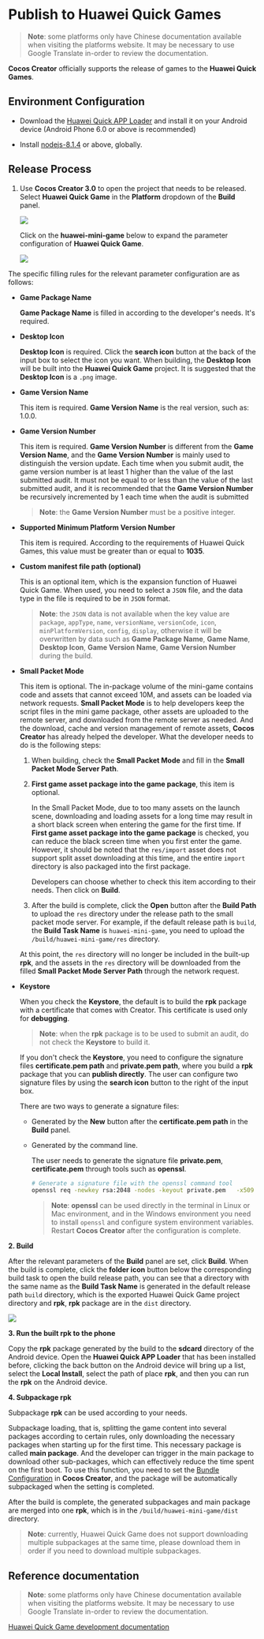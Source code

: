 # Publish to Huawei Quick Games

> **Note**: some platforms only have Chinese documentation available when visiting the platforms website. It may be necessary to use Google Translate in-order to review the documentation.

__Cocos Creator__ officially supports the release of games to the **Huawei Quick Games**.

## Environment Configuration

- Download the [Huawei Quick APP Loader](https://developer.huawei.com/consumer/en/doc/development/quickApp-Guides/quickapp-installtool) and install it on your Android device (Android Phone 6.0 or above is recommended)

- Install [nodejs-8.1.4](https://nodejs.org/en/download/) or above, globally.

## Release Process

1. Use **Cocos Creator 3.0** to open the project that needs to be released. Select **Huawei Quick Game** in the **Platform** dropdown of the **Build** panel.

    ![](./huawei-mini-game/build_options.jpg)

    Click on the **huawei-mini-game** below to expand the parameter configuration of **Huawei Quick Game**.

    ![](./huawei-mini-game/huawei_options.jpg)

The specific filling rules for the relevant parameter configuration are as follows:

- **Game Package Name**

  **Game Package Name** is filled in according to the developer's needs. It's required.

- **Desktop Icon**

  **Desktop Icon** is required. Click the **search icon** button at the back of the input box to select the icon you want. When building, the **Desktop Icon** will be built into the **Huawei Quick Game** project. It is suggested that the **Desktop Icon** is a `.png` image.

- **Game Version Name**

  This item is required. **Game Version Name** is the real version, such as: 1.0.0.

- **Game Version Number**

  This item is required. **Game Version Number** is different from the **Game Version Name**, and the **Game Version Number** is mainly used to distinguish the version update. Each time when you submit audit, the game version number is at least 1 higher than the value of the last submitted audit. It must not be equal to or less than the value of the last submitted audit, and it is recommended that the **Game Version Number** be recursively incremented by 1 each time when the audit is submitted

  > **Note**: the **Game Version Number** must be a positive integer.

- **Supported Minimum Platform Version Number**

  This item is required. According to the requirements of Huawei Quick Games, this value must be greater than or equal to **1035**.

- **Custom manifest file path (optional)**

  This is an optional item, which is the expansion function of Huawei Quick Game. When used, you need to select a `JSON` file, and the data type in the file is required to be in `JSON` format.

  > **Note**: the `JSON` data is not available when the key value are `package`, `appType`, `name`, `versionName`, `versionCode`, `icon`, `minPlatformVersion`, `config`, `display`, otherwise it will be overwritten by data such as **Game Package Name**, **Game Name**, **Desktop Icon**, **Game Version Name**, **Game Version Number** during the build.

- **Small Packet Mode**

  This item is optional. The in-package volume of the mini-game contains code and assets that cannot exceed 10M, and assets can be loaded via network requests. **Small Packet Mode** is to help developers keep the script files in the mini game package, other assets are uploaded to the remote server, and downloaded from the remote server as needed. And the download, cache and version management of remote assets, **Cocos Creator** has already helped the developer. What the developer needs to do is the following steps:

  1. When building, check the **Small Packet Mode** and fill in the **Small Packet Mode Server Path**.

  2. **First game asset package into the game package**, this item is optional.

      In the Small Packet Mode, due to too many assets on the launch scene, downloading and loading assets for a long time may result in a short black screen when entering the game for the first time. If **First game asset package into the game package** is checked, you can reduce the black screen time when you first enter the game. However, it should be noted that the `res/import` asset does not support split asset downloading at this time, and the entire `import` directory is also packaged into the first package.

      Developers can choose whether to check this item according to their needs. Then click on **Build**.

  3. After the build is complete, click the **Open** button after the **Build Path** to upload the `res` directory under the release path to the small packet mode server. For example, if the default release path is `build`, the **Build Task Name** is `huawei-mini-game`, you need to upload the `/build/huawei-mini-game/res` directory.

  At this point, the `res` directory will no longer be included in the built-up **rpk**, and the assets in the `res` directory will be downloaded from the filled **Small Packet Mode Server Path** through the network request.

- **Keystore**

  When you check the **Keystore**, the default is to build the **rpk** package with a certificate that comes with Creator. This certificate is used only for **debugging**.
  
  > **Note**: when the **rpk** package is to be used to submit an audit, do not check the **Keystore** to build it.
  
  If you don't check the **Keystore**, you need to configure the signature files **certificate.pem path** and **private.pem path**, where you build a **rpk** package that you can **publish directly**. The user can configure two signature files by using the **search icon** button to the right of the input box.

  There are two ways to generate a signature files:

  - Generated by the **New** button after the **certificate.pem path** in the **Build** panel.

  - Generated by the command line.

      The user needs to generate the signature file **private.pem**, **certificate.pem** through tools such as **openssl**.

      ```bash
      # Generate a signature file with the openssl command tool
      openssl req -newkey rsa:2048 -nodes -keyout private.pem   -x509 -days 3650 -out certificate.pem
      ```

      > **Note**: **openssl** can be used directly in the terminal in Linux or Mac environment, and in the Windows environment you need to install `openssl` and configure system environment variables. Restart **Cocos Creator** after the configuration is complete.

**2. Build**

After the relevant parameters of the **Build** panel are set, click **Build**. When the build is complete, click the **folder icon** button below the corresponding build task to open the build release path, you can see that a directory with the same name as the **Build Task Name** is generated in the default release path `build` directory, which is the exported Huawei Quick Game project directory and **rpk**, **rpk** package are in the `dist` directory.

![](./huawei-mini-game/rpk.png)

**3. Run the built rpk to the phone**

Copy the **rpk** package generated by the build to the **sdcard** directory of the Android device. Open the **Huawei Quick APP Loader** that has been installed before, clicking the back button on the Android device will bring up a list, select the **Local Install**, select the path of place **rpk**, and then you can run the **rpk** on the Android device.

**4. Subpackage rpk**

Subpackage **rpk** can be used according to your needs.

Subpackage loading, that is, splitting the game content into several packages according to certain rules, only downloading the necessary packages when starting up for the first time. This necessary package is called **main package**. And the developer can trigger in the main package to download other sub-packages, which can effectively reduce the time spent on the first boot. To use this function, you need to set the [Bundle Configuration](../../asset/bundle.md) in **Cocos Creator**, and the package will be automatically subpackaged when the setting is completed.

After the build is complete, the generated subpackages and main package are merged into one **rpk**, which is in the `/build/huawei-mini-game/dist` directory.

> **Note**: currently, Huawei Quick Game does not support downloading multiple subpackages at the same time, please download them in order if you need to download multiple subpackages.

## Reference documentation

> **Note**: some platforms only have Chinese documentation available when visiting the platforms website. It may be necessary to use Google Translate in-order to review the documentation.

[Huawei Quick Game development documentation](https://developer.huawei.com/consumer/en/doc/development/quickApp-Guides/quickgame-develop-runtime-game)
